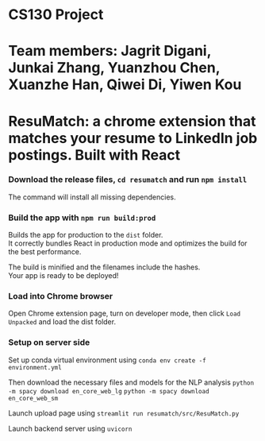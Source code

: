 # CS130 Project
# Team members: Jagrit Digani, Junkai Zhang, Yuanzhou Chen, Xuanzhe Han, Qiwei Di, Yiwen Kou
# ResuMatch: a chrome extension that matches your resume to LinkedIn job postings. Built with React

### Download the release files, `cd resumatch` and run `npm install`

The command will install all missing dependencies.

### Build the app with `npm run build:prod`

Builds the app for production to the `dist` folder.\
It correctly bundles React in production mode and optimizes the build for the best performance.

The build is minified and the filenames include the hashes.\
Your app is ready to be deployed!

### Load into Chrome browser

Open Chrome extension page, turn on developer mode, then click `Load Unpacked` and load the dist folder. 

### Setup on server side 

Set up conda virtual environment using 
`conda env create -f environment.yml`

Then download the necessary files and models for the NLP analysis 
`python -m spacy download en_core_web_lg`
`python -m spacy download en_core_web_sm`

Launch upload page using 
`streamlit run resumatch/src/ResuMatch.py `

Launch backend server using `uvicorn`